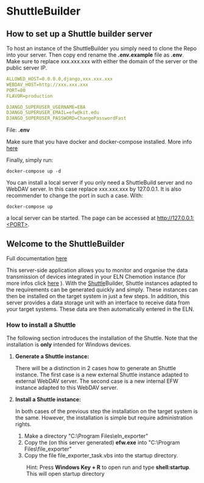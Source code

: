 # ShuttleBuilder
## How to set up a Shuttle builder server

To host an instance of the ShuttleBuilder you simply need to clone the Repo into your server. Then copy end rename the __.env.example__ file as __.env__. Make sure to replace xxx.xxx.xxx with either the domain of the server or the public server IP.
```yaml
ALLOWED_HOST=0.0.0.0,django,xxx.xxx.xxx
WEBDAV_HOST=http://xxx.xxx.xxx
PORT=80
FLAVOR=production

DJANGO_SUPERUSER_USERNAME=EBA
DJANGO_SUPERUSER_EMAIL=efw@kit.edu
DJANGO_SUPERUSER_PASSWORD=ChangePasswordFast
```
<p>File: <b>.env</b></p>

Make sure that you have docker and docker-compose installed. More info [here](https://docs.docker.com/desktop/)

Finally, simply run:

```shell
docker-compose up -d
```

You can install a local server if you only need a ShuttleBuild server and no WebDAV server. In this case replace xxx.xxx.xxx by 127.0.0.1. It is also recommender to change the port in such a case. With:
```shell
docker-compose up
```
a local server can be started. The page can be accessed at http://127.0.0.1:<PORT>.
 
<h2>Welcome to the ShuttleBuilder</h2>
<p>Full documentation <a target="_blank" href="https://www.chemotion.net/chemotionsaurus/docs/eln/devices/device_configuration">here</a></p>
<p>This server-side application allows you to monitor and organise the data transmission of devices integrated in
    your ELN Chemotion instance (for more infos click <a
            href="https://www.chemotion.net/chemotionsaurus/docs/category/device-integration"
            target="_blank">here</a> ). With the <a href="https://github.com/ComPlat/ELN_file_watcher"
                                                    target="_blank">Shuttle</a>Builder, Shuttle
    instances adapted to the requirements can be generated quickly and simply. These instances can then be installed
    on the target system in just a few steps. In addition, this server provides a data storage unit with an
    interface to receive data from your target systems. These data are then automatically entered in the ELN.</p>
<h3>How to install a Shuttle</h3>
<p>The following section introduces the installation of the Shuttle. Note that the installation is <b>only</b> intended for Windows devices.</p>
<ol>
    <li><b>Generate a Shuttle instance:</b> <p>There will be a distinction in 2 cases how to generate an Shuttle instance. The first case is a new external Shuttle instance adapted to external WebDAV server. The second case is a new internal EFW instance adapted to this WebDAV server.</p></li>
    <li><b>Install a Shuttle instance:</b> <p>In both cases of the previous step the installation on the target system is the same. However, the installation is simple but require administration rights.</p>
    <ol>
        <li>Make a directory "C:\Program Files\eln_exporter"</li>
        <li>Copy the (on this server generated) <b>efw.exe</b> into "C:\Program Files\file_exporter"</li>
        <li>Copy the file file_exporter_task.vbs into the startup directory.<p style="margin-left: 5px">Hint: Press <b>Windows Key + R</b> to open run and type <b>shell:startup</b>. This will open startup directory</p></li>
    </ol></li>
</ol>